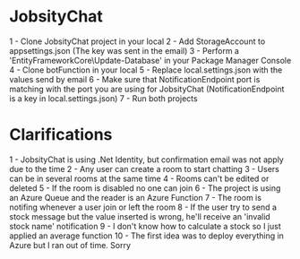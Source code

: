 # JobsityChat

1 - Clone JobsityChat project in your local
2 - Add StorageAccount to appsettings.json (The key was sent in the email)
3 - Perform a 'EntityFrameworkCore\Update-Database' in your Package Manager Console
4 - Clone botFunction in your local
5 - Replace local.settings.json with the values send by email
6 - Make sure that NotificationEndpoint port is matching with the port you are using for JobsityChat (NotificationEndpoint is a key in local.settings.json)
7 - Run both projects


# Clarifications

1 - JobsityChat is using .Net Identity, but confirmation email was not apply due to the time
2 - Any user can create a room to start chatting
3 - Users can be in several rooms at the same time
4 - Rooms can't be edited or deleted
5 - If the room is disabled no one can join
6 - The project is using an Azure Queue and the reader is an Azure Function
7 - The room is notifing whenever a user join or left the room
8 - If the user try to send a stock message but the value inserted is wrong, he'll receive an 'invalid stock name' notification
9 - I don't know how to calculate a stock so I just applied an average function
10 - The first idea was to deploy everything in Azure but I ran out of time. Sorry